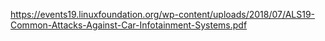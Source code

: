 https://events19.linuxfoundation.org/wp-content/uploads/2018/07/ALS19-Common-Attacks-Against-Car-Infotainment-Systems.pdf

